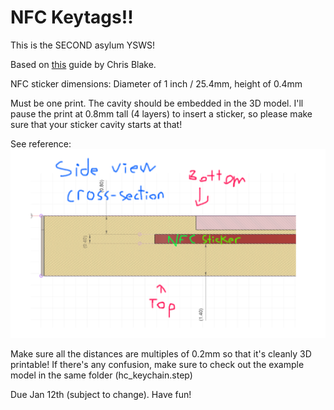 # NFC Keytags!!

This is the SECOND asylum YSWS!

Based on [this](https://github.com/chriswblake/lanyard-tags) guide by Chris Blake.

NFC sticker dimensions: Diameter of 1 inch / 25.4mm, height of 0.4mm

Must be one print. The cavity should be embedded in the 3D model. I'll pause the print at 0.8mm tall (4 layers) to insert a sticker, so please make sure that your sticker cavity starts at that!

See reference:
![alt text](image.png)

Make sure all the distances are multiples of 0.2mm so that it's cleanly 3D printable! If there's any confusion, make sure to check out the example model in the same folder (hc_keychain.step)

Due Jan 12th (subject to change). Have fun!